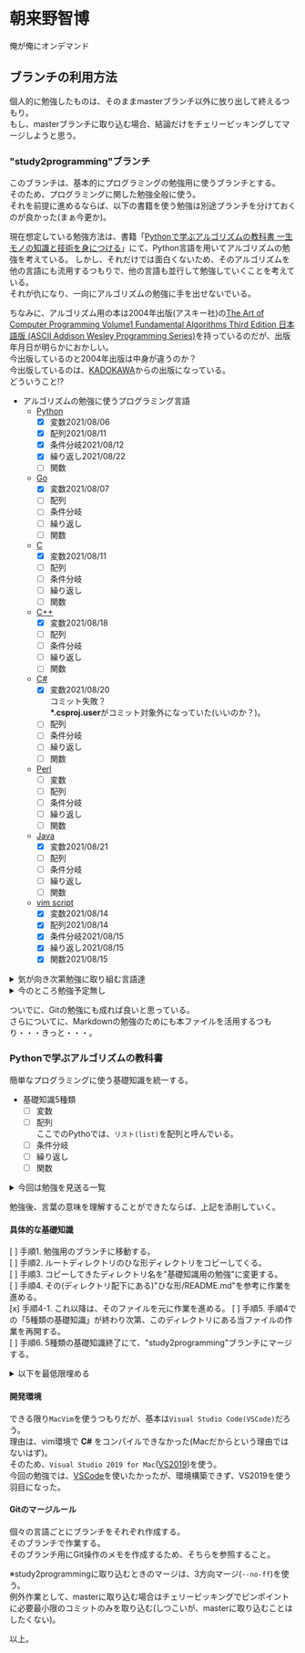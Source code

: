 # 朝来野智博
俺が俺にオンデマンド

## ブランチの利用方法
個人的に勉強したものは、そのままmasterブランチ以外に放り出して終えるつもり。  
もし、masterブランチに取り込む場合、結論だけをチェリーピッキングしてマージしようと思う。  

### "study2programming"ブランチ
このブランチは、基本的にプログラミングの勉強用に使うブランチとする。  
そのため、プログラミングに関した勉強全般に使う。  
それを前提に進めるならば、以下の書籍を使う勉強は別途ブランチを分けておくのが良かった(まぁ今更か)。  

現在想定している勉強方法は、書籍「[Pythonで学ぶアルゴリズムの教科書 一生モノの知識と技術を身につける](https://book.impress.co.jp/books/1120101024)」にて、Python言語を用いてアルゴリズムの勉強を考えている。
しかし、それだけでは面白くないため、そのアルゴリズムを他の言語にも流用するつもりで、他の言語も並行して勉強していくことを考えている。  
それが仇になり、一向にアルゴリズムの勉強に手を出せないでいる。  

ちなみに、アルゴリズム用の本は2004年出版(アスキー社)の[The Art of Computer Programming Volume1 Fundamental Algorithms Third Edition 日本語版 (ASCII Addison Wesley Programming Series)](https://asciidwango.jp/post/122327235600/the-art-of-computer-programming-volume-1)を持っているのだが、出版年月日が明らかにおかしい。  
今出版しているのと2004年出版は中身が違うのか？  
今出版しているのは、[KADOKAWA](https://www.kadokawa.co.jp/product/312303000000/)からの出版になっている。  
どういうこと!?  

* アルゴリズムの勉強に使うプログラミング言語  
  * [Python](https://www.python.jp)  
    * [x] 変数2021/08/06  
    * [x] 配列2021/08/11  
    * [x] 条件分岐2021/08/12  
    * [x] 繰り返し2021/08/22  
    * [ ] 関数  
  * [Go](https://golang.org)  
    * [x] 変数2021/08/07  
    * [ ] 配列  
    * [ ] 条件分岐  
    * [ ] 繰り返し  
    * [ ] 関数  
  * [C](https://clang.llvm.org)  
    * [x] 変数2021/08/11  
    * [ ] 配列  
    * [ ] 条件分岐  
    * [ ] 繰り返し  
    * [ ] 関数  
  * [C++](https://cpprefjp.github.io)  
    * [x] 変数2021/08/18  
    * [ ] 配列  
    * [ ] 条件分岐  
    * [ ] 繰り返し  
    * [ ] 関数  
  * [C#](https://docs.microsoft.com/ja-jp/dotnet/csharp/)  
    * [x] 変数2021/08/20  
      コミット失敗？  
      **\*.csproj.user**がコミット対象外になっていた(いいのか？)。  
    * [ ] 配列  
    * [ ] 条件分岐  
    * [ ] 繰り返し  
    * [ ] 関数  
  * [Perl](https://www.perl.org)  
    * [ ] 変数  
    * [ ] 配列  
    * [ ] 条件分岐  
    * [ ] 繰り返し  
    * [ ] 関数  
  * [Java](https://docs.oracle.com/en/java/)  
    * [x] 変数2021/08/21  
    * [ ] 配列  
    * [ ] 条件分岐  
    * [ ] 繰り返し  
    * [ ] 関数  
  * [vim script](https://vim-jp.org/vimdoc-ja/usr_41.html)  
    * [x] 変数2021/08/14  
    * [x] 配列2021/08/14  
    * [x] 条件分岐2021/08/15  
    * [x] 繰り返し2021/08/15  
    * [x] 関数2021/08/15  

<details><summary>気が向き次第勉強に取り組む言語達</summary>

* Godot script  
* VBA  
* PowerShell  
* Kotlin  
* Rust  
* JavaScript  
* V  
* Ruby  
* Elm  
* Erlang  
* Haskell  
* OCaml  

</details>

<details><summary>今のところ勉強予定無し</summary>

* AutoHotKey  
* COBOL  
* D  
* HTML  
* Lisp  
* Lua  
* PHP  
* Pascal  
* Prolog
* Swift  
* TypeScript  

</details>


ついでに、Gitの勉強にも成れば良いと思っている。  
さらについてに、Markdownの勉強のためにも本ファイルを活用するつもり・・・きっと・・・。  

### Pythonで学ぶアルゴリズムの教科書
簡単なプログラミングに使う基礎知識を統一する。  

* 基礎知識5種類  
  * [ ] 変数  
  * [ ] 配列  
    ここでのPythoでは、`リスト(list)`を配列と呼んでいる。  
  * [ ] 条件分岐  
  * [ ] 繰り返し  
  * [ ] 関数  

<details><summary>今回は勉強を見送る一覧</summary>

* 基礎知識からの広がり。  
  * [ ] 構造体  
  * [ ] タプル  
  * [ ] null  
  * [ ] さらに範囲を広げる。  
        [ ] コレクション  
        [ ] ジェネリクス  
        [ ] ラムダ式  
            Pythonの配列(リスト)で必要になる。  
        [ ] 並列処理  
        [ ] 並行処理  

* オブジェクト指向を深めるならば、以下の範囲にも手を出す。  
  * [ ] 継承  
  * [ ] カプセル化  
  * [ ] パーシャルクラス  
    これは何？  
  * [ ] ポリモーフィズム  
  * [ ] インタフェイス  
  * [ ] 型スイッチ  

* 例外処理  
  オブジェクト指向言語であれば使える？  
  * [ ] try〜catch  
  * [ ] 例外クラス  
  * [ ] throw文  

* 正規表現  

</details>

勉強後、言葉の意味を理解することができたならば、上記を添削していく。  

#### 具体的な基礎知識

[ ] 手順1. 勉強用のブランチに移動する。  
[ ] 手順2. ルートディレクトリのひな形ディレクトリをコピーしてくる。  
[ ] 手順3. コピーしてきたディレクトリ名を"基礎知識用の勉強"に変更する。  
[ ] 手順4. その(ディレクトリ配下にある)"ひな形/README.md"を参考に作業を進める。  
[x] 手順4-1. これ以降は、そのファイルを元に作業を進める。
[ ] 手順5. 手順4での「5種類の基礎知識」が終わり次第、このディレクトリにある当ファイルの作業を再開する。  
[ ] 手順6. 5種類の基礎知識終了にて、"study2programming"ブランチにマージする。  

<details><summary>以下を最低限埋める</summary>
※この部分は、ひな形ディレクトリのリードミーファイルに記載内容と同じ。  

勉強環境のコンパイルバージョン：  
プログラムファイルの拡張子：  
実行方式：  
標準の文字コード(プログラムファイル)：  
文字区切り(行末記号)：  
インデント：  
標準の出力関数：  
コメント方法：  

</details>

#### 開発環境
できる限り`MacVim`を使うつもりだが、基本は`Visual Studio Code(VSCode)`だろう。  
理由は、vim環境で **C#** をコンパイルできなかった(Macだからという理由ではないはず)。  
そのため、`Visual Studio 2019 for Mac`([VS2019](https://visualstudio.microsoft.com/ja/downloads/))を使う。  
今回の勉強では、[VSCode](https://code.visualstudio.com)を使いたかったが、環境構築できず、VS2019を使う羽目になった。  


#### Gitのマージルール
個々の言語ごとにブランチをそれぞれ作成する。  
そのブランチで作業する。  
そのブランチ用にGit操作のメモを作成するため、そちらを参照すること。  

※study2programmingに取り込むときのマージは、3方向マージ(`--no-ff`)を使う。  
例外作業として、masterに取り込む場合はチェリーピッキングでピンポイントに必要最小限のコミットのみを取り込む(しつこいが、masterに取り込むことはしたくない)。  

以上。
